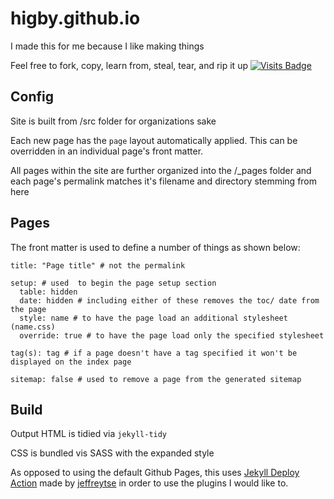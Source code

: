 # higby.github.io
I made this for me because I like making things

Feel free to fork, copy, learn from, steal, tear, and rip it up
[![Visits Badge](https://badges.pufler.dev/visits/higby/higby)](https://badges.pufler.dev)

## Config
Site is built from /src folder for organizations sake

Each new page has the `page` layout automatically applied. This can be overridden in an individual page's front matter.

All pages within the site are further organized into the /_pages folder and each page's permalink matches it's filename and directory stemming from here
## Pages
The front matter is used to define a number of things as shown below:
```
title: "Page title" # not the permalink

setup: # used  to begin the page setup section
  table: hidden
  date: hidden # including either of these removes the toc/ date from the page
  style: name # to have the page load an additional stylesheet (name.css)
  override: true # to have the page load only the specified stylesheet

tag(s): tag # if a page doesn't have a tag specified it won't be displayed on the index page

sitemap: false # used to remove a page from the generated sitemap 
```
## Build
Output HTML is tidied via `jekyll-tidy`

CSS is bundled vis SASS with the expanded style

As opposed to using the default Github Pages, this uses [Jekyll Deploy Action](https://github.com/jeffreytse/jekyll-deploy-action) made by [jeffreytse](https://github.com/jeffreytse) in order to use the plugins I would like to.
